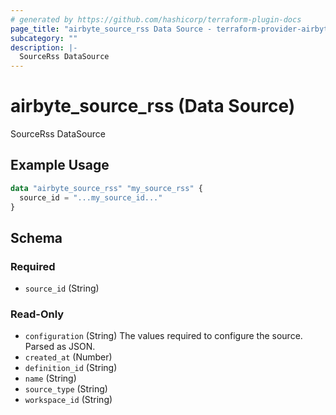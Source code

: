 ```yaml
---
# generated by https://github.com/hashicorp/terraform-plugin-docs
page_title: "airbyte_source_rss Data Source - terraform-provider-airbyte"
subcategory: ""
description: |-
  SourceRss DataSource
---
```


# airbyte_source_rss (Data Source)

SourceRss DataSource

## Example Usage

```terraform
data "airbyte_source_rss" "my_source_rss" {
  source_id = "...my_source_id..."
}
```

<!-- schema generated by tfplugindocs -->
## Schema

### Required

- `source_id` (String)

### Read-Only

- `configuration` (String) The values required to configure the source. Parsed as JSON.
- `created_at` (Number)
- `definition_id` (String)
- `name` (String)
- `source_type` (String)
- `workspace_id` (String)
